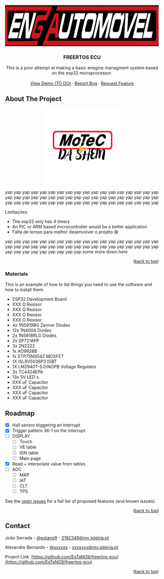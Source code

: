 <!-- Improved compatibility of back to top link: See: https://github.com/othneildrew/Best-README-Template/pull/73 -->
<a id="readme-top"></a>

<!-- PROJECT LOGO -->
<br />
<div align="center">
  <a href="https:///github.com/EsTaNG9/freertos-ecu">
    <img src="pics/auto_jpg.jpg" alt="Logo" width="1222" height="134">
  </a>

  <h3 align="center">FREERTOS ECU</h3>

  <p align="center">
    This is a poor attempt at making a basic enegine managment system based on the esp32 microprocessor.
    <br />
    <br />
    <a href="https://github.com/EsTaNG9/freertos-ecu">View Demo (TO DO)</a>
    ·
    <a href="https://github.com/EsTaNG9/freertos-ecu/issues/new?labels=bug&template=bug-report---.md">Report Bug</a>
    ·
    <a href="https://github.com/EsTaNG9/freertos-ecu/issues/new?labels=enhancement&template=feature-request---.md">Request Feature</a>
  </p>
</div>

<!-- ABOUT THE PROJECT -->
## About The Project
<div align="center">
  <a href="https://github.com/https://github.com/EsTaNG9/freertos-ecu">
    <img src="pics/MOTEC_DA_SHEIN.png" alt="Logo" width="250" height="250">
  </a>
</div>

yap yap yap yap yap yap yap yap yap yap yap yap yap yap yap yap yap yap yap yap yap yap yap yap yap yap yap 
yap yap yap yap yap yap yap yap yap 
yap yap yap yap yap yap yap yap yap yap yap yap yap yap yap yap yap yap 

Limitações:
* The esp32 only has 4 timers
* An PIC or ARM based microcontroller would be a better application
* Falta de tempo para melhor desenvolver o projeto :smile:

yap yap yap yap yap yap yap yap yap yap yap yap yap yap yap yap yap yap yap yap yap yap yap yap yap yap yap 
yap yap yap yap yap yap yap yap yap yap yap yap yap yap yap yap yap yap some more down here

<p align="right">(<a href="#readme-top">back to top</a>)</p>


### Materials

This is an example of how to list things you need to use the software and how to install them.
* ESP32 Development Board
* XXX Ω Resisor
* XXX Ω Resisor
* XXX Ω Resisor
* XXX Ω Resisor
* 4x 1N5919BG Zenner Diodes
* 12x 1N4004 Diodes
* 2x 1N5818RLG Diodes
* 2x SP721APP
* 3x 2N2222
* 1x AO9926B
* 1x STP75NS04Z MOSFET
* 1X ISL9V5036P3 IGBT
* 1X LM2940T-5.0/NOPB Voltage Regulator
* 3x TC4424EPA
* 13x 5V LED´s
* XXX uF Capacitor
* XXX uF Capacitor
* XXX uF Capacitor
* XXX uF Capacitor

<!-- ROADMAP -->
## Roadmap

- [x] Hall sensro triggering an interrupt
- [x] Trigger pattern 36-1 on the interrupt
- [ ] DISPLAY
    - [ ] Touch
    - [ ] VE table
    - [ ] IGN table
    - [ ] Main page
- [x] Read + interpolate value from tables
- [ ] ADC
    - [ ] MAP
    - [ ] IAT
    - [ ] CLT
    - [ ] TPS

See the [open issues](https://github.com/EsTaNG9/freertos-ecu/issues) for a full list of proposed features (and known issues).

<p align="right">(<a href="#readme-top">back to top</a>)</p>


<!-- CONTACT -->
## Contact

João Serrada - [@estang9](https://instagram.com/estang9) - 2192349@my.ipleiria.pt

Alexandre Bernardo - [@xxxxxx](https://instagram.com/xxxx) - xxxxxxx@my.ipleiria.pt

Project Link: [https://github.com/EsTaNG9/freertos-ecu](https://github.com/EsTaNG9/freertos-ecu)

<p align="right">(<a href="#readme-top">back to top</a>)</p>




<!-- MARKDOWN LINKS & IMAGES -->
<!-- https://www.markdownguide.org/basic-syntax/#reference-style-links -->
[issues-shield]: https://img.shields.io/github/issues/othneildrew/Best-README-Template.svg?style=for-the-badge
[issues-url]: https://github.com/othneildrew/Best-README-Template/issues
[product-screenshot]: pics/MOTEC_DA_SHEIN.png

